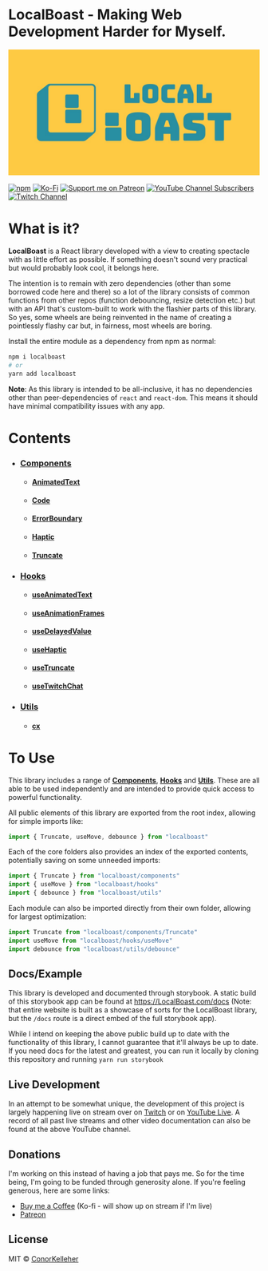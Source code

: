 <!--- Autogenerated Readme. Do not edit. Edit the templates or config files instead. --->
# LocalBoast - Making Web Development Harder for Myself.

![BannerImage](assets/icons/ColourSolidWide.jpeg)

[![npm](https://img.shields.io/npm/dm/localboast?label=Downloads)](https://www.npmjs.com/package/localboast)
  [![Ko-Fi](https://shields.io/badge/kofi-Buy_Me_a_Coffee-ffffff?logo=ko-fi&label=)](http://ko-fi.com/localboast)
  [![Support me on Patreon](https://img.shields.io/endpoint.svg?url=https%3A%2F%2Fshieldsio-patreon.vercel.app%2Fapi%3Fusername%3Dlocalboast%26type%3Dpatrons&style=flat&label=Patreon)](https://patreon.com/localboast)
  [![YouTube Channel Subscribers](https://img.shields.io/youtube/channel/subscribers/UCt-IaL4qQsOU6_rbS7zky1Q?label=Subscribers&style=flat&logo=Youtube)](http://youtube.com/channel/UCt-IaL4qQsOU6_rbS7zky1Q/live)
  [![Twitch Channel](https://img.shields.io/twitch/status/localboast?label=Twitch&style=flat&logo=Twitch)](http://twitch.tv/localboast)

# What is it?

**LocalBoast** is a React library developed with a view to creating spectacle with as little effort as possible. If something doesn't sound very practical but would probably look cool, it belongs here.

The intention is to remain with zero dependencies (other than some borrowed code here and there) so a lot of the library consists of common functions from other repos (function debouncing, resize detection etc.) but with an API that's custom-built to work with the flashier parts of this library. So yes, some wheels are being reinvented in the name of creating a pointlessly flashy car but, in fairness, most wheels are boring.

Install the entire module as a dependency from npm as normal:

```bash
npm i localboast
# or
yarn add localboast
```

**Note**: As this library is intended to be all-inclusive, it has no dependencies other than peer-dependencies of `react` and `react-dom`. This means it should have minimal compatibility issues with any app.

# Contents

- ### [Components](src/components)
	- #### [AnimatedText](src/components/AnimatedText)
	- #### [Code](src/components/Code)
	- #### [ErrorBoundary](src/components/ErrorBoundary)
	- #### [Haptic](src/components/Haptic)
	- #### [Truncate](src/components/Truncate)
- ### [Hooks](src/hooks)
	- #### [useAnimatedText](src/hooks/useAnimatedText)
	- #### [useAnimationFrames](src/hooks/useAnimationFrames)
	- #### [useDelayedValue](src/hooks/useDelayedValue)
	- #### [useHaptic](src/hooks/useHaptic)
	- #### [useTruncate](src/hooks/useTruncate)
	- #### [useTwitchChat](src/hooks/useTwitchChat)
- ### [Utils](src/utils)
	- #### [cx](src/utils/cx)

# To Use

This library includes a range of [**Components**](https://github.com/ConorKelleher/localboast/tree/main/src/components), [**Hooks**](https://github.com/ConorKelleher/localboast/tree/main/src/hooks) and [**Utils**](https://github.com/ConorKelleher/localboast/tree/main/src/utils). These are all able to be used independently and are intended to provide quick access to powerful functionality.

All public elements of this library are exported from the root index, allowing for simple imports like:

```javascript
import { Truncate, useMove, debounce } from "localboast"
```

Each of the core folders also provides an index of the exported contents, potentially saving on some unneeded imports:

```javascript
import { Truncate } from "localboast/components"
import { useMove } from "localboast/hooks"
import { debounce } from "localboast/utils"
```

Each module can also be imported directly from their own folder, allowing for largest optimization:

```javascript
import Truncate from "localboast/components/Truncate"
import useMove from "localboast/hooks/useMove"
import debounce from "localboast/utils/debounce"
```

## Docs/Example

This library is developed and documented through storybook.
A static build of this storybook app can be found at https://LocalBoast.com/docs
(Note: that entire website is built as a showcase of sorts for the LocalBoast library, but the `/docs` route is a direct embed of the full storybook app).

While I intend on keeping the above public build up to date with the functionality of this library, I cannot guarantee that it'll always be up to date. If you need docs for the latest and greatest, you can run it locally by cloning this repository and running `yarn run storybook`

## Live Development

In an attempt to be somewhat unique, the development of this project is largely happening live on stream over on [Twitch](https://twitch.tv/localboast) or on [YouTube Live](http://youtube.com/channel/UCt-IaL4qQsOU6_rbS7zky1Q/live). A record of all past live streams and other video documentation can also be found at the above YouTube channel.

## Donations

I'm working on this instead of having a job that pays me. So for the time being, I'm going to be funded through generosity alone. If you're feeling generous, here are some links:

- [Buy me a Coffee](https://localboast.com/kofi) (Ko-fi - will show up on stream if I'm live)
- [Patreon](https://localboast.com/patreon)

## License

MIT © [ConorKelleher](https://github/com/ConorKelleher)
